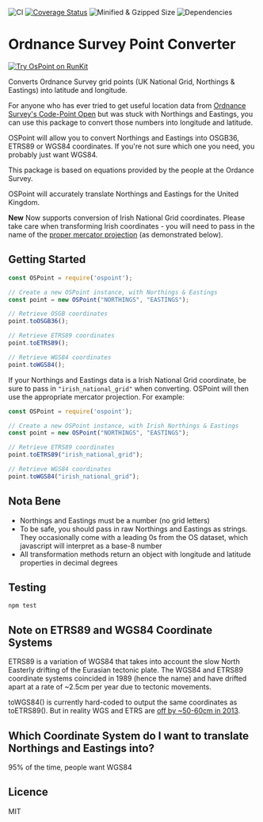 ![CI](https://github.com/ideal-postcodes/ospoint/workflows/CI/badge.svg)
[![Coverage Status](https://coveralls.io/repos/github/ideal-postcodes/ospoint/badge.svg?branch=master)](https://coveralls.io/github/ideal-postcodes/ospoint?branch=master)
![Minified & Gzipped Size](https://img.shields.io/bundlephobia/minzip/ospoint.svg?style=flat)
![Dependencies](https://img.shields.io/david/ideal-postcodes/ospoint.svg?style=flat)

# Ordnance Survey Point Converter

[![Try OsPoint on RunKit](https://badge.runkitcdn.com/ospoint.svg)](https://npm.runkit.com/ospoint)

Converts Ordnance Survey grid points (UK National Grid, Northings & Eastings) into latitude and longitude.

For anyone who has ever tried to get useful location data from [Ordnance Survey's Code-Point Open](https://www.ordnancesurvey.co.uk/opendatadownload/products.html) but was stuck with Northings and Eastings, you can use this package to convert those numbers into longitude and latitude.

OSPoint will allow you to convert Northings and Eastings into OSGB36, ETRS89 or WGS84 coordinates. If you're not sure which one you need, you probably just want WGS84.

This package is based on equations provided by the people at the Ordance Survey.

OSPoint will accurately translate Northings and Eastings for the United Kingdom. 

**New** Now supports conversion of Irish National Grid coordinates. Please take care when transforming Irish coordinates - you will need to pass in the name of the [proper mercator projection](http://en.wikipedia.org/wiki/Irish_grid_reference_system) (as demonstrated below).

## Getting Started

```javascript
const OSPoint = require('ospoint');

// Create a new OSPoint instance, with Northings & Eastings
const point = new OSPoint("NORTHINGS", "EASTINGS");

// Retrieve OSGB coordinates
point.toOSGB36();

// Retrieve ETRS89 coordinates
point.toETRS89();

// Retrieve WGS84 coordinates
point.toWGS84();
```

If your Northings and Eastings data is a Irish National Grid coordinate, be sure to pass in `"irish_national_grid"` when converting. OSPoint will then use the appropriate mercator projection. For example:

```javascript
const OSPoint = require('ospoint');

// Create a new OSPoint instance, with Irish Northings & Eastings
const point = new OSPoint("NORTHINGS", "EASTINGS");

// Retrieve ETRS89 coordinates
point.toETRS89("irish_national_grid");

// Retrieve WGS84 coordinates
point.toWGS84("irish_national_grid");
```

## Nota Bene

- Northings and Eastings must be a number (no grid letters)
- To be safe, you should pass in raw Northings and Eastings as strings. They occasionally come with a leading 0s from the OS dataset, which javascript will interpret as a base-8 number
- All transformation methods return an object with longitude and latitude properties in decimal degrees

## Testing

```shell
npm test
```

## Note on ETRS89 and WGS84 Coordinate Systems

ETRS89 is a variation of WGS84 that takes into account the slow North Easterly drifting of the Eurasian tectonic plate. The WGS84 and ETRS89 coordinate systems coincided in 1989 (hence the name) and have drifted apart at a rate of ~2.5cm per year due to tectonic movements.

toWGS84() is currently hard-coded to output the same coordinates as toETRS89(). But in reality WGS and ETRS are [off by ~50-60cm in 2013](http://www.killetsoft.de/t_1009_e.htm).

## Which Coordinate System do I want to translate Northings and Eastings into?

95% of the time, people want WGS84

## Licence

MIT

